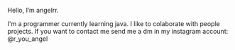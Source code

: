 Hello, I’m angelrr.

I'm a programmer currently learning java.
I like to colaborate with people projects.
If you want to contact me send me a dm in my instagram account: @r_you_angel
